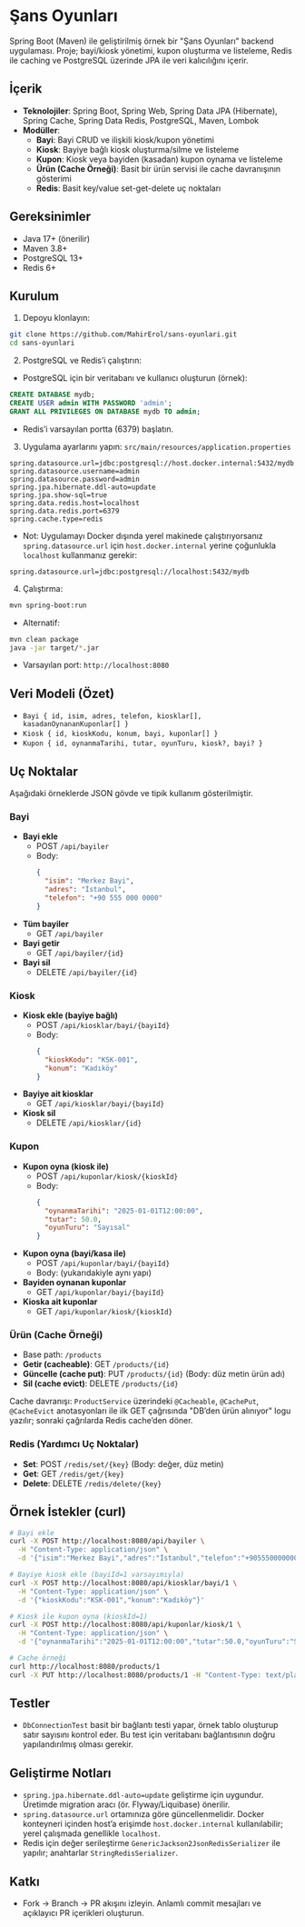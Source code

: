 # Şans Oyunları

Spring Boot (Maven) ile geliştirilmiş örnek bir "Şans Oyunları" backend uygulaması. Proje; bayi/kiosk yönetimi, kupon oluşturma ve listeleme, Redis ile caching ve PostgreSQL üzerinde JPA ile veri kalıcılığını içerir.

## İçerik
- **Teknolojiler**: Spring Boot, Spring Web, Spring Data JPA (Hibernate), Spring Cache, Spring Data Redis, PostgreSQL, Maven, Lombok
- **Modüller**:
  - **Bayi**: Bayi CRUD ve ilişkili kiosk/kupon yönetimi
  - **Kiosk**: Bayiye bağlı kiosk oluşturma/silme ve listeleme
  - **Kupon**: Kiosk veya bayiden (kasadan) kupon oynama ve listeleme
  - **Ürün (Cache Örneği)**: Basit bir ürün servisi ile cache davranışının gösterimi
  - **Redis**: Basit key/value set-get-delete uç noktaları

## Gereksinimler
- Java 17+ (önerilir)
- Maven 3.8+
- PostgreSQL 13+
- Redis 6+

## Kurulum
1) Depoyu klonlayın:
```bash
git clone https://github.com/MahirErol/sans-oyunlari.git
cd sans-oyunlari
```

2) PostgreSQL ve Redis’i çalıştırın:
- PostgreSQL için bir veritabanı ve kullanıcı oluşturun (örnek):
```sql
CREATE DATABASE mydb;
CREATE USER admin WITH PASSWORD 'admin';
GRANT ALL PRIVILEGES ON DATABASE mydb TO admin;
```
- Redis’i varsayılan portta (6379) başlatın.

3) Uygulama ayarlarını yapın: `src/main/resources/application.properties`
```properties
spring.datasource.url=jdbc:postgresql://host.docker.internal:5432/mydb
spring.datasource.username=admin
spring.datasource.password=admin
spring.jpa.hibernate.ddl-auto=update
spring.jpa.show-sql=true
spring.data.redis.host=localhost
spring.data.redis.port=6379
spring.cache.type=redis
```
- Not: Uygulamayı Docker dışında yerel makinede çalıştırıyorsanız `spring.datasource.url` için `host.docker.internal` yerine çoğunlukla `localhost` kullanmanız gerekir:
```properties
spring.datasource.url=jdbc:postgresql://localhost:5432/mydb
```

4) Çalıştırma:
```bash
mvn spring-boot:run
```
- Alternatif:
```bash
mvn clean package
java -jar target/*.jar
```
- Varsayılan port: `http://localhost:8080`

## Veri Modeli (Özet)
- `Bayi { id, isim, adres, telefon, kiosklar[], kasadanOynananKuponlar[] }`
- `Kiosk { id, kioskKodu, konum, bayi, kuponlar[] }`
- `Kupon { id, oynanmaTarihi, tutar, oyunTuru, kiosk?, bayi? }`

## Uç Noktalar
Aşağıdaki örneklerde JSON gövde ve tipik kullanım gösterilmiştir.

### Bayi
- **Bayi ekle**
  - POST `/api/bayiler`
  - Body:
    ```json
    {
      "isim": "Merkez Bayi",
      "adres": "İstanbul",
      "telefon": "+90 555 000 0000"
    }
    ```
- **Tüm bayiler**
  - GET `/api/bayiler`
- **Bayi getir**
  - GET `/api/bayiler/{id}`
- **Bayi sil**
  - DELETE `/api/bayiler/{id}`

### Kiosk
- **Kiosk ekle (bayiye bağlı)**
  - POST `/api/kiosklar/bayi/{bayiId}`
  - Body:
    ```json
    {
      "kioskKodu": "KSK-001",
      "konum": "Kadıköy"
    }
    ```
- **Bayiye ait kiosklar**
  - GET `/api/kiosklar/bayi/{bayiId}`
- **Kiosk sil**
  - DELETE `/api/kiosklar/{id}`

### Kupon
- **Kupon oyna (kiosk ile)**
  - POST `/api/kuponlar/kiosk/{kioskId}`
  - Body:
    ```json
    {
      "oynanmaTarihi": "2025-01-01T12:00:00",
      "tutar": 50.0,
      "oyunTuru": "Sayısal"
    }
    ```
- **Kupon oyna (bayi/kasa ile)**
  - POST `/api/kuponlar/bayi/{bayiId}`
  - Body: (yukarıdakiyle aynı yapı)
- **Bayiden oynanan kuponlar**
  - GET `/api/kuponlar/bayi/{bayiId}`
- **Kioska ait kuponlar**
  - GET `/api/kuponlar/kiosk/{kioskId}`

### Ürün (Cache Örneği)
- Base path: `/products`
- **Getir (cacheable)**: GET `/products/{id}`
- **Güncelle (cache put)**: PUT `/products/{id}` (Body: düz metin ürün adı)
- **Sil (cache evict)**: DELETE `/products/{id}`

Cache davranışı: `ProductService` üzerindeki `@Cacheable`, `@CachePut`, `@CacheEvict` anotasyonları ile ilk GET çağrısında "DB’den ürün alınıyor" logu yazılır; sonraki çağrılarda Redis cache’den döner.

### Redis (Yardımcı Uç Noktalar)
- **Set**: POST `/redis/set/{key}` (Body: değer, düz metin)
- **Get**: GET `/redis/get/{key}`
- **Delete**: DELETE `/redis/delete/{key}`

## Örnek İstekler (curl)
```bash
# Bayi ekle
curl -X POST http://localhost:8080/api/bayiler \
  -H "Content-Type: application/json" \
  -d '{"isim":"Merkez Bayi","adres":"İstanbul","telefon":"+905550000000"}'

# Bayiye kiosk ekle (bayiId=1 varsayımıyla)
curl -X POST http://localhost:8080/api/kiosklar/bayi/1 \
  -H "Content-Type: application/json" \
  -d '{"kioskKodu":"KSK-001","konum":"Kadıköy"}'

# Kiosk ile kupon oyna (kioskId=1)
curl -X POST http://localhost:8080/api/kuponlar/kiosk/1 \
  -H "Content-Type: application/json" \
  -d '{"oynanmaTarihi":"2025-01-01T12:00:00","tutar":50.0,"oyunTuru":"Sayısal"}'

# Cache örneği
curl http://localhost:8080/products/1
curl -X PUT http://localhost:8080/products/1 -H "Content-Type: text/plain" -d "Kalem (Güncel)"
```

## Testler
- `DbConnectionTest` basit bir bağlantı testi yapar, örnek tablo oluşturup satır sayısını kontrol eder. Bu test için veritabanı bağlantısının doğru yapılandırılmış olması gerekir.

## Geliştirme Notları
- `spring.jpa.hibernate.ddl-auto=update` geliştirme için uygundur. Üretimde migration aracı (ör. Flyway/Liquibase) önerilir.
- `spring.datasource.url` ortamınıza göre güncellenmelidir. Docker konteyneri içinden host’a erişimde `host.docker.internal` kullanılabilir; yerel çalışmada genellikle `localhost`.
- Redis için değer serileştirme `GenericJackson2JsonRedisSerializer` ile yapılır; anahtarlar `StringRedisSerializer`.

## Katkı
- Fork → Branch → PR akışını izleyin. Anlamlı commit mesajları ve açıklayıcı PR içerikleri oluşturun.
